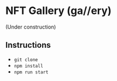 # NFT Gallery (ga//ery)

(Under construction)

## Instructions

- `git clone`
- `npm install`
- `npm run start`
